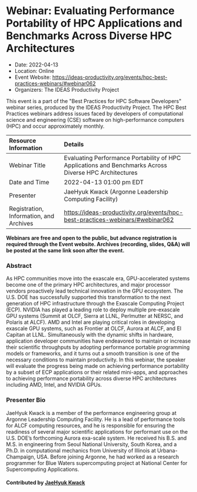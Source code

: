 # Webinar: Evaluating Performance Portability of HPC Applications and Benchmarks Across Diverse HPC Architectures

- Date: 2022-04-13
- Location: Online
- Event Website: https://ideas-productivity.org/events/hpc-best-practices-webinars/#webinar062
- Organizers: The IDEAS Productivity Project
			   
This event is a part of the "Best Practices for HPC Software
Developers" webinar series, produced by the IDEAS Productivity
Project. The HPC Best Practices webinars address issues faced by
developers of computational science and engineering (CSE) software on
high-performance computers (HPC) and occur approximately monthly.

Resource Information | Details
:--- | :---			   
Webinar Title | Evaluating Performance Portability of HPC Applications and Benchmarks Across Diverse HPC Architectures
Date and Time | 2022-04-13 01:00 pm EDT
Presenter | JaeHyuk Kwack (Argonne Leadership Computing Facility)
Registration, Information, and Archives | 	<https://ideas-productivity.org/events/hpc-best-practices-webinars/#webinar062>	   

**Webinars are free and open to the public, but advance registration is required through the Event website. Archives (recording, slides, Q&A) will be posted at the same link soon after the event.**

### Abstract
<p>As HPC communities move into the exascale era, GPU-accelerated systems become one of the primary HPC architectures, and major processor vendors proactively lead technical innovation in the GPU ecosystem. The U.S. DOE has successfully supported this transformation to the next generation of HPC infrastructure through the Exascale Computing Project (ECP). NVIDIA has played a leading role to deploy multiple pre-exascale GPU systems (Summit at OLCF, Sierra at LLNL, Perlmutter at NERSC, and Polaris at ALCF). AMD and Intel are playing critical roles in developing exascale GPU systems, such as Frontier at OLCF, Aurora at ALCF, and El Capitan at LLNL. Simultaneously with the dynamic shifts in hardware, application developer communities have endeavored to maintain or increase their scientific throughputs by adopting performance portable programming models or frameworks, and it turns out a smooth transition is one of the necessary conditions to maintain productivity. In this webinar, the speaker will evaluate the progress being made on achieving performance portability by a subset of ECP applications or their related mini-apps, and approaches to achieving performance portability across diverse HPC architectures including AMD, Intel, and NVIDIA GPUs.</p>




### Presenter Bio
<p>JaeHyuk Kwack is a member of the performance engineering group at Argonne Leadership Computing Facility. He is a lead of performance tools for ALCF computing resources, and he is responsible for ensuring the readiness of several major scientific applications for performant use on the U.S. DOE’s forthcoming Aurora exa-scale system. He received his B.S. and M.S. in engineering from Seoul National University, South Korea, and a Ph.D. in computational mechanics from University of Illinois at Urbana-Champaign, USA. Before joining Argonne, he had worked as a research programmer for Blue Waters supercomputing project at National Center for Supercomputing Applications.</p>

    

#### Contributed by [JaeHyuk Kwack](https://github.com/jkwack "JaeHyuk Kwack GitHub profile")

<!---
Publish: yes
Categories: skills
Topics: online learning, performance at leadership computing facilities, performance portability
Level: 2
Prerequisites: default
Aggregate: none
--->

